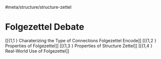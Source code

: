 #meta/structure/structure-zettel 

# Folgezettel Debate
[[{1,1 } Charaterizing the Type of Connections Folgezettel Encode]]
[[{1,2 } Properties of Folgezettel]]
[[{1,3 } Properties of Structure Zettel]]
[[{1,4 } Real-World Use of Folgezettel]]
